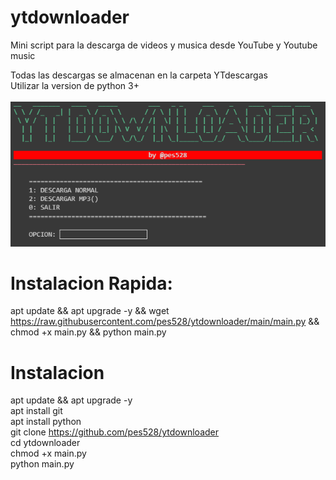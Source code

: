 # ytdownloader
<p>Mini script para la descarga de videos y musica desde YouTube y Youtube music</p>
Todas las descargas se almacenan en la carpeta YTdescargas<br>
Utilizar la version de python 3+<br>
<br>

<img src="https://github.com/pes528/ytdownloader/blob/main/ytdownloader.png">
<br>



# Instalacion Rapida:

apt update && apt upgrade -y && wget https://raw.githubusercontent.com/pes528/ytdownloader/main/main.py && chmod +x main.py && python main.py

# Instalacion
apt update && apt upgrade -y<br>
apt install git<br>
apt install python<br>
git clone https://github.com/pes528/ytdownloader<br>
cd ytdownloader<br>
chmod +x main.py<br>
python main.py<br>
